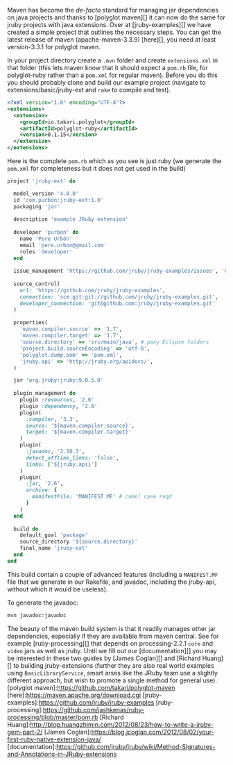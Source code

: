 Maven has become the _de-facto_ standard for managing jar dependencies on java
projects and thanks to [polyglot maven][] it can now do the same for jruby projects 
with java extensions. Over at [jruby-examples][] we have created a simple project that 
outlines the necessary steps.
You can get the latest release of maven (apache-maven-3.3.9) [here][], you need at least 
version-3.3.1 for polyglot maven.

In your project directory create a `.mvn` folder and create `extensions.xml`
in that folder (this lets maven know that it should expect a `pom.rb` file, for
polyglot-ruby rather than a `pom.xml` for regular maven). Before you do this you should probably clone and build our example project (navigate to extensions/basic/jruby-ext and `rake`  to compile and test).

```xml
<?xml version="1.0" encoding="UTF-8"?>
<extensions>
  <extension>
    <groupId>io.takari.polyglot</groupId>
    <artifactId>polyglot-ruby</artifactId>
    <version>0.1.15</version>
  </extension>
</extensions>
```

Here is the complete `pom.rb` which as you see is just ruby (we generate the `pom.xml` for completeness but it does not get used in the build)

```ruby
project 'jruby-ext' do

  model_version '4.0.0'
  id 'com.purbon:jruby-ext:1.0'
  packaging 'jar'
  
  description 'example JRuby extension'
  
  developer 'purbon' do
    name 'Pere Urbón'
    email 'pere.urbon@gmail.com'
    roles 'developer'
  end
  
  issue_management 'https://github.com/jruby/jruby-examples/issues', 'Github'
  
  source_control(
    url: 'https://github.com/jruby/jruby-examples',
    connection: 'scm:git:git://github.com/jruby/jruby-examples.git',
    developer_connection: 'git@github.com:jruby/jruby-examples.git'
  )
  
  properties(
    'maven.compiler.source' => '1.7',
    'maven.compiler.target' => '1.7',
    'source.directory' => 'src/main/java', # poxy Eclipse folders
    'project.build.sourceEncoding' => 'utf-8',
    'polyglot.dump.pom' => 'pom.xml',
    'jruby.api' => 'http://jruby.org/apidocs/',
  )

  jar 'org.jruby:jruby:9.0.5.0'
  
  plugin_management do
    plugin :resources, '2.6'
    plugin :dependency, '2.8'
    plugin(
      :compiler, '3.3',
      source: '${maven.compiler.source}',
      target: '${maven.compiler.target}'
    )
    plugin(
      :javadoc, '2.10.3',
      detect_offline_links: 'false',
      links: ['${jruby.api}']
    )
    plugin(
      :jar, '2.6',      
      archive: {
        manifestFile: 'MANIFEST.MF' # camel case reqd
      }    
    )
  end
  
  build do
    default_goal 'package'
    source_directory '${source.directory}'
    final_name 'jruby-ext'
  end
end
```

This build contain a couple of advanced features (including a `MANIFEST.MF` file that we generate in our Rakefile, and javadoc, including the jruby-api, without which it would be useless).

To generate the javadoc:

```bash
mvn javadoc:javadoc
```

The beauty of the maven build system is that it readily manages other jar dependencies, especially if they are available from maven central. See for example [ruby-processing][] that depends on processing-2.2.1 `core` and `video` jars as well as jruby. Until we fill out our [documentation][] you may be interested in these two guides by [James Coglan][] and [Richard Huang][] to building jruby-extensions (further they are also real world examples using `BasicLibraryService`, smart arses like the JRuby team use a slightly different approach, but wish to promote a single method for general use).
[polyglot maven]:https://github.com/takari/polyglot-maven
[here]:https://maven.apache.org/download.cgi
[jruby-examples]:https://github.com/jruby/jruby-examples
[ruby-processing]:https://github.com/jashkenas/ruby-processing/blob/master/pom.rb
[Richard Huang]:http://blog.huangzhimin.com/2012/08/23/how-to-write-a-jruby-gem-part-2/
[James Coglan]:https://blog.jcoglan.com/2012/08/02/your-first-ruby-native-extension-java/
[documentation]:https://github.com/jruby/jruby/wiki/Method-Signatures-and-Annotations-in-JRuby-extensions